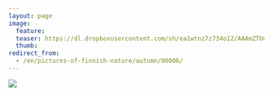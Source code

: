 ```yaml
---
layout: page
image:
  feature:
  teaser: https://dl.dropboxusercontent.com/sh/ea1wtnz7z734o12/AAAmZTUuNrihAN4J6T24xZG6a/luontokuvat/syksy/IMG_0637-245px.jpg
  thumb:
redirect_from:
  - /en/pictures-of-finnish-nature/autumn/00006/
---
```


[![](https://dl.dropboxusercontent.com/sh/ea1wtnz7z734o12/AAAHSPc8s0XmqQSp-EqTR2wma/luontokuvat/syksy/IMG_0637-800px.jpg)](https://dl.dropboxusercontent.com/sh/ea1wtnz7z734o12/AACN5WDJL-MLjBkj-Fco12Vua/luontokuvat/syksy/IMG_0637.jpg)
